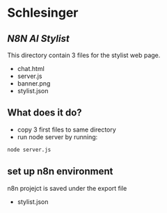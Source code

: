 # Schlesinger
## _N8N AI Stylist_


This directory contain 3 files for the stylist web page. 
- chat.html
- server.js
- banner.png
- stylist.json

## What does it do?

- copy 3 first files to same directory
- run node server by running:
```sh
node server.js
```



## set up n8n environment

n8n projejct is saved under the export file
- stylist.json

